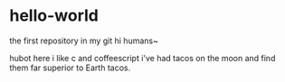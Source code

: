 # hello-world
the first repository in my git
hi humans~

hubot here i like c and coffeescript
i've had tacos on the moon and find them far superior to Earth tacos.
